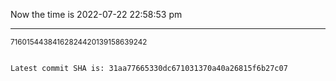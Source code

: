 Now the time is 2022-07-22 22:58:53 pm

---

<small>71601544384162824420139158639242</small>

```txt

Latest commit SHA is: 31aa77665330dc671031370a40a26815f6b27c07
```
